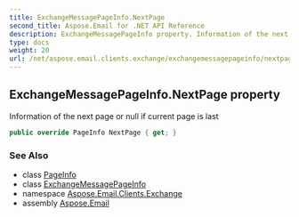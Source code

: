 ```yaml
---
title: ExchangeMessagePageInfo.NextPage
second_title: Aspose.Email for .NET API Reference
description: ExchangeMessagePageInfo property. Information of the next page or null if current page is last
type: docs
weight: 20
url: /net/aspose.email.clients.exchange/exchangemessagepageinfo/nextpage/
---
```

## ExchangeMessagePageInfo.NextPage property

Information of the next page or null if current page is last

```csharp
public override PageInfo NextPage { get; }
```

### See Also

* class [PageInfo](../../../aspose.email.clients/pageinfo/)
* class [ExchangeMessagePageInfo](../)
* namespace [Aspose.Email.Clients.Exchange](../../exchangemessagepageinfo/)
* assembly [Aspose.Email](../../../)


